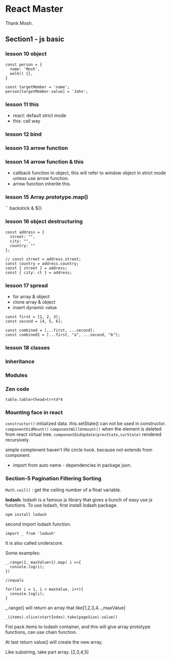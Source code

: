 # React Master

Thank Mosh.

## Section1 - js basic

### lesson 10 object

```
const person = {
  name: 'Mosh',
  walk() {},
}

const targetMember = 'name';
person[targetMember.value] = 'John';

```

### lesson 11 this

- react: default strict mode
- this: call way

### lesson 12 bind

### lesson 13 arrow function

### lesson 14 arrow function & this

- callback function in object, this will refer to window object in strict mode unless use arrow function.
- arrow function inherite this.

### lesson 15 Array.prototype.map()

\`\` backstick & \${}

### lesson 16 object destructuring

```
const address = {
  street: "",
  city: "",
  country: ""
};

// const street = address.street;
const country = address.country;
const { street } = address;
const { city: ct } = address;
```

### lesson 17 spread

- for array & object
- clone array & object
- insert dynamic value

```
const first = [1, 2, 3];
const second = [4, 5, 6];

const combined = [...first, ...second];
const combined2 = [...first, "a", ...second, "b"];
```

### lesson 18 classes

### Inheritance

### Modules

### Zen code

`table.table>thead>tr>td*4`

### Mounting face in react

`constructor()` initialized data. this.setState() can not be used in constructor.
`componentDidMount()`
`componentWillUnmount()` when the element is deleted from react virtual tree.
`componentDidUpdate(prevState,curState)`
rendered recursively.

simple complenent haven't life circle hook.
because not extends from component.

- import from auto name - dependencies in package json.

### Section-5 Pagination Filtering Sorting

`Math.ceil()` : get the ceiling number of a float variable.

**lodash:**
lodash is a famous js library that gives a bunch of easy use js functions.
To use lodash, first install lodash package.

```
npm install lodash
```

second import lodash function.

```
import _ from 'lodash'
```

It is also called underscore.

Some examples:

```
_.range(1, maxValue+1).map( i =>{
  console.log(i);
})

//equals

for(let i = 1, i < maxValue, i++){
  console.log(i);
}
```

\_.range() will return an array that like[1,2,3,4...,maxValue]

```
_(items).slice(startIndex).take(pageSize).value()
```

Fist pack items to lodash container, and this will give array prototype functions, can use chain function.

At last return value() will create the new array.

Like substring, take part array. [2,3,4,5]
